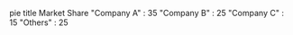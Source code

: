 pie
    title Market Share
    "Company A" : 35
    "Company B" : 25
    "Company C" : 15
    "Others" : 25
